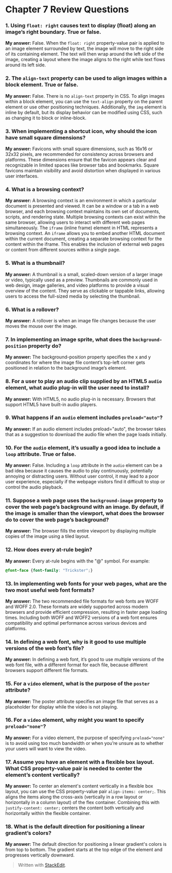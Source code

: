 ﻿# Chapter 7 Review Questions

### 1. Using `float: right` causes text to display (float) along an image’s right boundary. True or false.

**My answer:** False. When the `float: right` property-value pair is applied to an image element surrounded by text, the image will move to the right side of its containing element. The text will then wrap around the left side of the image, creating a layout where the image aligns to the right while text flows around its left side.

### 2. The `align-text` property can be used to align images within a block element. True or false.

**My answer:** False. There is no `align-text` property in CSS. To align images within a block element, you can use the `text-align` property on the parent element or use other positioning techniques. Additionally, the `img` element is inline by default, but its display behavior can be modified using CSS, such as changing it to block or inline-block.

### 3. When implementing a shortcut icon, why should the icon have small square dimensions?

**My answer:** Favicons with small square dimensions, such as 16x16 or 32x32 pixels, are recommended for consistency across browsers and platforms. These dimensions ensure that the favicon appears clear and recognizable in limited spaces like browser tabs and bookmarks. Square favicons maintain visibility and avoid distortion when displayed in various user interfaces.

### 4. What is a browsing context?

**My answer:** A browsing context is an environment in which a particular document is presented and viewed. It can be a window or a tab in a web browser, and each browsing context maintains its own set of documents, scripts, and rendering state. Multiple browsing contexts can exist within the same browser, allowing users to interact with different web pages simultaneously. The `iframe` (inline frame) element in HTML represents a browsing context. An `iframe` allows you to embed another HTML document within the current document, creating a separate browsing context for the content within the iframe. This enables the inclusion of external web pages or content from different sources within a single page.

### 5. What is a thumbnail?

**My answer:** A thumbnail is a small, scaled-down version of a larger image or video, typically used as a preview. Thumbnails are commonly used in web design, image galleries, and video platforms to provide a visual overview of the content. They serve as clickable or tappable links, allowing users to access the full-sized media by selecting the thumbnail.

### 6. What is a rollover?

**My answer:** A rollover is when an image file changes because the user moves the mouse over the image.

### 7. In implementing an image sprite, what does the `background-position` property do?

**My answer:** The background-position property specifies the x and y coordinates for where the image file content’s top-left corner gets positioned in relation to the background image’s element.

### 8. For a user to play an audio clip supplied by an HTML5 `audio` element, what audio plug-in will the user need to install?

**My answer:** With HTML5, no audio plug-in is necessary. Browsers that support HTML5 have built-in audio players.

### 9. What happens if an `audio` element includes `preload="auto"`?

**My answer:** If an audio element includes preload="auto", the browser takes that as a suggestion to download the audio file when the page loads initially.

### 10. For the `audio` element, it’s usually a good idea to include a `loop` attribute. True or false.

**My answer:** False. Including a `loop` attribute in the `audio` element can be a bad idea because it causes the audio to play continuously, potentially annoying or distracting users. Without user control, it may lead to a poor user experience, especially if the webpage visitors find it difficult to stop or control the audio playback.

### 11. Suppose a web page uses the `background-image` property to cover the web page’s background with an image. By default, if the image is smaller than the viewport, what does the browser do to cover the web page’s background?

**My answer:** The browser fills the entire viewport by displaying multiple copies of the image using a tiled layout.

### 12. How does every at-rule begin?

**My answer:** Every at-rule begins with the "@" symbol. For example:
```css
@font-face {font-family: "Trickster";}
```

### 13. In implementing web fonts for your web pages, what are the two most useful web font formats?

**My answer:** The two recommended file formats for web fonts are WOFF and WOFF 2.0. These formats are widely supported across modern browsers and provide efficient compression, resulting in faster page loading times. Including both WOFF and WOFF2 versions of a web font ensures compatibility and optimal performance across various devices and platforms.

### 14. In defining a web font, why is it good to use multiple versions of the web font’s file?

**My answer:** In defining a web font, it’s good to use multiple versions of the web font file, with a different format for each file, because different browsers support different file formats.

### 15. For a `video` element, what is the purpose of the `poster` attribute?

**My answer:** The poster attribute specifies an image file that serves as a placeholder for display while the video is not playing.

### 16. For a `video` element, why might you want to specify `preload="none"`?

**My answer:** For a video element, the purpose of specifying `preload="none"` is to avoid using too much bandwidth or when you’re unsure as to whether your users will want to view the video.

### 17. Assume you have an element with a flexible box layout. What CSS property-value pair is needed to center the element’s content vertically?

**My answer:** To center an element's content vertically in a flexible box layout, you can use the CSS property-value pair `align-items: center;`. This aligns the items along the cross-axis (vertically in a row layout or horizontally in a column layout) of the flex container. Combining this with `justify-content: center;` centers the content both vertically and horizontally within the flexible container.

### 18. What is the default direction for positioning a linear gradient’s colors?

**My answer:** The default direction for positioning a linear gradient's colors is from top to bottom. The gradient starts at the top edge of the element and progresses vertically downward.

> Written with [StackEdit](https://stackedit.io/).
